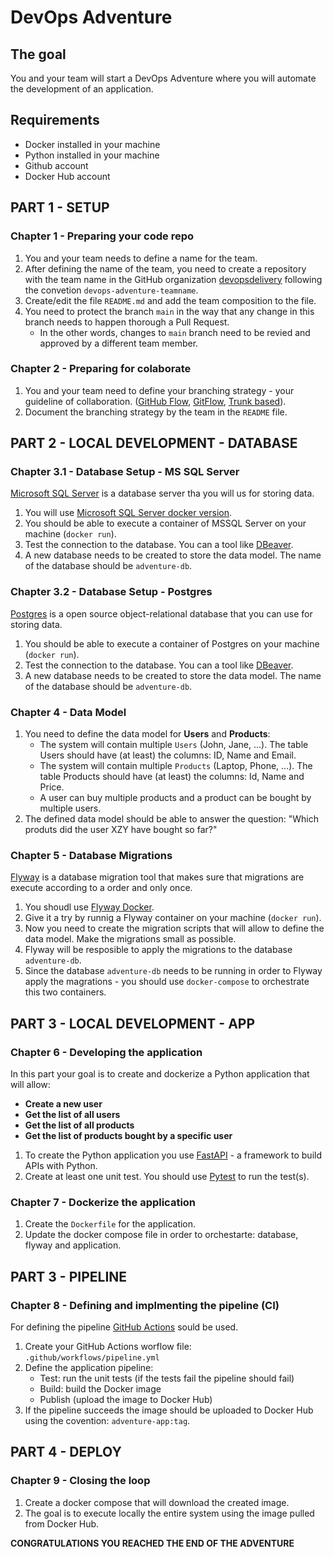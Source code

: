 # DevOps Adventure

## The goal

You and your team will start a DevOps Adventure where you will automate the development of an application. 

## Requirements
- Docker installed in your machine
- Python installed in your machine
- Github account
- Docker Hub account


## PART 1 - SETUP

### Chapter 1 - Preparing your code repo

1. You and your team needs to define a name for the team.
2. After defining the name of the team, you need to create a repository with the team name in the GitHub organization [devopsdelivery](https://github.com/devopsdelivery) following the convetion `devops-adventure-teamname`.
3. Create/edit the file `README.md` and add the team composition to the file.
4. You need to protect the branch `main` in the way that any change in this branch needs to happen thorough a Pull Request.
    - In the other words, changes to `main` branch need to be revied and approved by a different team member.

### Chapter 2 - Preparing for colaborate
1. You and your team need to define your branching strategy - your guideline of collaboration. ([GitHub Flow](https://githubflow.github.io/), [GitFlow](https://www.atlassian.com/git/tutorials/comparing-workflows/gitflow-workflow), [Trunk based](https://trunkbaseddevelopment.com/)).
2. Document the branching strategy by the team in the `README` file.


## PART 2 - LOCAL DEVELOPMENT - DATABASE

### Chapter 3.1 - Database Setup - MS SQL Server

[Microsoft SQL Server](https://www.microsoft.com/en-us/sql-server/sql-server-2022) is a database server tha you will us for storing data. 

1. You will use [Microsoft SQL Server docker version](https://hub.docker.com/r/microsoft/mssql-server).
2. You should be able to execute a container of MSSQL Server on your machine (`docker run`).
3. Test the connection to the database. You can a tool like [DBeaver](https://dbeaver.io/). 
4. A new database needs to be created to store the data model. The name of the database should be `adventure-db`.


### Chapter 3.2 - Database Setup - Postgres

[Postgres](https://www.postgresql.org/) is a open source object-relational database that you can use for storing data. 

1. You should be able to execute a container of Postgres on your machine (`docker run`).
2. Test the connection to the database. You can a tool like [DBeaver](https://dbeaver.io/). 
3. A new database needs to be created to store the data model. The name of the database should be `adventure-db`.


### Chapter 4 - Data Model

1. You need to define the data model for __Users__ and __Products__:
    - The system will contain multiple `Users` (John, Jane, ...). The table Users should have (at least) the columns: ID, Name and Email.
    - The system will contain multiple `Products` (Laptop, Phone, ...). The table Products should have (at least) the columns: Id, Name and Price.
    - A user can buy multiple products and a product can be bought by multiple users.
2. The defined data model should be able to answer the question: "Which produts did the user XZY have bought so far?"

### Chapter 5 - Database Migrations

[Flyway](https://www.red-gate.com/products/flyway/) is a database migration tool that makes sure that migrations are execute according to a order and only once.  

1. You shoudl use [Flyway Docker](https://hub.docker.com/r/flyway/flyway).
2. Give it a try by runnig a Flyway container on your machine (`docker run`).
3. Now you need to create the migration scripts that will allow to define the data model. Make the migrations small as possible.
4. Flyway will be resposible to apply the migrations to the database `adventure-db`.
5. Since the database `adventure-db` needs to be running in order to Flyway apply the magrations - you should use `docker-compose` to orchestrate this two containers.    


## PART 3 - LOCAL DEVELOPMENT - APP

### Chapter 6 - Developing the application

In this part your goal is to create and dockerize a Python application that will allow:
- __Create a new user__
- __Get the list of all users__
- __Get the list of all products__
- __Get the list of products bought by a specific user__

1. To create the Python application you use [FastAPI](https://fastapi.tiangolo.com/) - a framework to build APIs with Python.
2. Create at least one unit test. You should use [Pytest](https://docs.pytest.org/en/stable/) to run the test(s).


### Chapter 7 - Dockerize the application

1. Create the `Dockerfile` for the application.
2. Update the docker compose file in order to orchestarte: database, flyway and application.


## PART 3 - PIPELINE

### Chapter 8 - Defining and implmenting the pipeline (CI)

For defining the pipeline [GitHub Actions](https://github.com/features/actions) sould be used.

1. Create your GitHub Actions worflow file: `.github/workflows/pipeline.yml`
2. Define the application pipeline:
    - Test: run the unit tests (if the tests fail the pipeline should fail)
    - Build: build the Docker image
    - Publish (upload the image to Docker Hub)
3. If the pipeline succeeds the image should be uploaded to Docker Hub using the covention: `adventure-app:tag`.


## PART 4 - DEPLOY

### Chapter 9 - Closing the loop

1. Create a docker compose that will download the created image.
2. The goal is to execute locally the entire system using the image pulled from Docker Hub.


**CONGRATULATIONS YOU REACHED THE END OF THE ADVENTURE**




